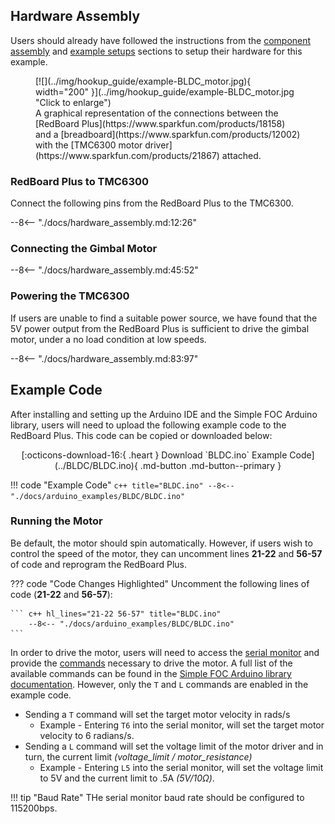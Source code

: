 ## Hardware Assembly

Users should already have followed the instructions from the [component assembly](../../component_assembly) and [example setups](../../hardware_assembly) sections to setup their hardware for this example.

<figure markdown>
[![](../img/hookup_guide/example-BLDC_motor.jpg){ width="200" }](../img/hookup_guide/example-BLDC_motor.jpg "Click to enlarge")
<figcaption markdown>
A graphical representation of the connections between the [RedBoard Plus](https://www.sparkfun.com/products/18158) and a [breadboard](https://www.sparkfun.com/products/12002) with the [TMC6300 motor driver](https://www.sparkfun.com/products/21867) attached.
</figcaption>
</figure>


### RedBoard Plus to TMC6300

Connect the following pins from the RedBoard Plus to the TMC6300.

--8<-- "./docs/hardware_assembly.md:12:26"

### Connecting the Gimbal Motor

--8<-- "./docs/hardware_assembly.md:45:52"

### Powering the TMC6300

If users are unable to find a suitable power source, we have found that the 5V power output from the RedBoard Plus is sufficient to drive the gimbal motor, under a no load condition at low speeds.

--8<-- "./docs/hardware_assembly.md:83:97"


## Example Code

After installing and setting up the Arduino IDE and the Simple FOC Arduino library, users will need to upload the following example code to the RedBoard Plus. This code can be copied or downloaded below:

<center>
[:octicons-download-16:{ .heart } Download `BLDC.ino` Example Code](../BLDC/BLDC.ino){ .md-button .md-button--primary }
</center>

!!! code "Example Code"
    ``` c++ title="BLDC.ino"
        --8<-- "./docs/arduino_examples/BLDC/BLDC.ino"
    ```

### Running the Motor

Be default, the motor should spin automatically. However, if users wish to control the speed of the motor, they can uncomment lines **21-22** and **56-57** of code and reprogram the RedBoard Plus.

??? code "Code Changes Highlighted"
    Uncomment the following lines of code (**21-22** and **56-57**):

    ``` c++ hl_lines="21-22 56-57" title="BLDC.ino"
        --8<-- "./docs/arduino_examples/BLDC/BLDC.ino"
    ```

In order to drive the motor, users will need to access the [serial monitor](https://learn.sparkfun.com/tutorials/8) and provide the [commands](https://docs.simplefoc.com/commands_source) necessary to drive the motor. A full list of the available commands can be found in the [Simple FOC Arduino library documentation](https://docs.simplefoc.com/commands_source). However, only the `T` and `L` commands are enabled in the example code.

* Sending a `T` command will set the target motor velocity in rads/s
    * Example - Entering `T6` into the serial monitor, will set the target motor velocity to 6 radians/s.
* Sending a `L` command will set the voltage limit of the motor driver and in turn, the current limit *(voltage_limit / motor_resistance)*
    * Example - Entering `L5` into the serial monitor, will set the voltage limit to 5V and the current limit to .5A *(5V/10&ohm;)*.

!!! tip "Baud Rate"
    THe serial monitor baud rate should be configured to 115200bps.